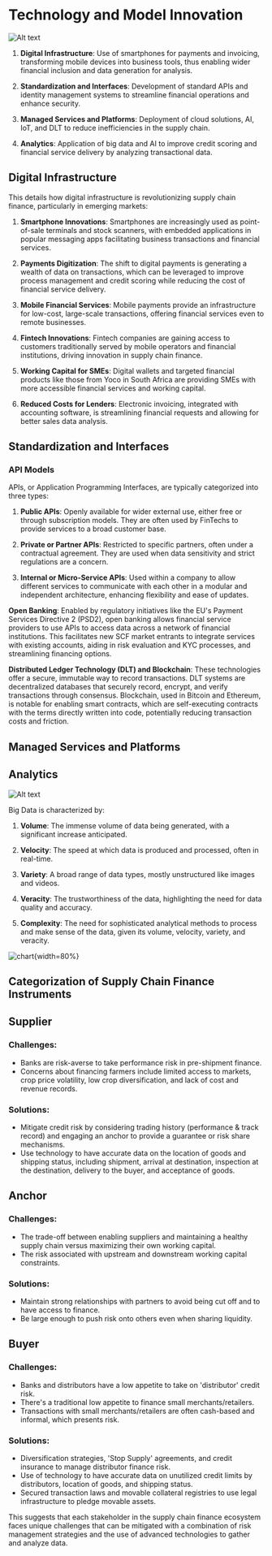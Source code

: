 # Technology and Model Innovation


![Alt text](image-3.png)

1. **Digital Infrastructure**: Use of smartphones for payments and invoicing, transforming mobile devices into business tools, thus enabling wider financial inclusion and data generation for analysis.

2. **Standardization and Interfaces**: Development of standard APIs and identity management systems to streamline financial operations and enhance security.

3. **Managed Services and Platforms**: Deployment of cloud solutions, AI, IoT, and DLT to reduce inefficiencies in the supply chain.

4. **Analytics**: Application of big data and AI to improve credit scoring and financial service delivery by analyzing transactional data.

## Digital Infrastructure

This details how digital infrastructure is revolutionizing supply chain finance, particularly in emerging markets:

1. **Smartphone Innovations**: Smartphones are increasingly used as point-of-sale terminals and stock scanners, with embedded applications in popular messaging apps facilitating business transactions and financial services.

2. **Payments Digitization**: The shift to digital payments is generating a wealth of data on transactions, which can be leveraged to improve process management and credit scoring while reducing the cost of financial service delivery.

3. **Mobile Financial Services**: Mobile payments provide an infrastructure for low-cost, large-scale transactions, offering financial services even to remote businesses.

4. **Fintech Innovations**: Fintech companies are gaining access to customers traditionally served by mobile operators and financial institutions, driving innovation in supply chain finance.

5. **Working Capital for SMEs**: Digital wallets and targeted financial products like those from Yoco in South Africa are providing SMEs with more accessible financial services and working capital.

6. **Reduced Costs for Lenders**: Electronic invoicing, integrated with accounting software, is streamlining financial requests and allowing for better sales data analysis.


## Standardization and Interfaces

### API Models

APIs, or Application Programming Interfaces, are typically categorized into three types:

1. **Public APIs**: Openly available for wider external use, either free or through subscription models. They are often used by FinTechs to provide services to a broad customer base.

2. **Private or Partner APIs**: Restricted to specific partners, often under a contractual agreement. They are used when data sensitivity and strict regulations are a concern.

3. **Internal or Micro-Service APIs**: Used within a company to allow different services to communicate with each other in a modular and independent architecture, enhancing flexibility and ease of updates.


**Open Banking**: Enabled by regulatory initiatives like the EU's Payment Services Directive 2 (PSD2), open banking allows financial service providers to use APIs to access data across a network of financial institutions. This facilitates new SCF market entrants to integrate services with existing accounts, aiding in risk evaluation and KYC processes, and streamlining financing options.

**Distributed Ledger Technology (DLT) and Blockchain**: These technologies offer a secure, immutable way to record transactions. DLT systems are decentralized databases that securely record, encrypt, and verify transactions through consensus. Blockchain, used in Bitcoin and Ethereum, is notable for enabling smart contracts, which are self-executing contracts with the terms directly written into code, potentially reducing transaction costs and friction.


## Managed Services and Platforms



## Analytics


![Alt text](image-5.png)

Big Data is characterized by:

1. **Volume**: The immense volume of data being generated, with a significant increase anticipated.

2. **Velocity**: The speed at which data is produced and processed, often in real-time.

3. **Variety**: A broad range of data types, mostly unstructured like images and videos.

4. **Veracity**: The trustworthiness of the data, highlighting the need for data quality and accuracy.

5. **Complexity**: The need for sophisticated analytical methods to process and make sense of the data, given its volume, velocity, variety, and veracity.



![chart](image-4.png){width=80%}



## Categorization of Supply Chain Finance Instruments


## Supplier
### Challenges:
- Banks are risk-averse to take performance risk in pre-shipment finance.
- Concerns about financing farmers include limited access to markets, crop price volatility, low crop diversification, and lack of cost and revenue records.

### Solutions:
- Mitigate credit risk by considering trading history (performance & track record) and engaging an anchor to provide a guarantee or risk share mechanisms.
- Use technology to have accurate data on the location of goods and shipping status, including shipment, arrival at destination, inspection at the destination, delivery to the buyer, and acceptance of goods.

## Anchor
### Challenges:
- The trade-off between enabling suppliers and maintaining a healthy supply chain versus maximizing their own working capital.
- The risk associated with upstream and downstream working capital constraints.

### Solutions:
- Maintain strong relationships with partners to avoid being cut off and to have access to finance.
- Be large enough to push risk onto others even when sharing liquidity.

## Buyer
### Challenges:
- Banks and distributors have a low appetite to take on 'distributor' credit risk.
- There's a traditional low appetite to finance small merchants/retailers.
- Transactions with small merchants/retailers are often cash-based and informal, which presents risk.

### Solutions:
- Diversification strategies, 'Stop Supply' agreements, and credit insurance to manage distributor finance risk.
- Use of technology to have accurate data on unutilized credit limits by distributors, location of goods, and shipping status.
- Secured transaction laws and movable collateral registries to use legal infrastructure to pledge movable assets.

This suggests that each stakeholder in the supply chain finance ecosystem faces unique challenges that can be mitigated with a combination of risk management strategies and the use of advanced technologies to gather and analyze data.